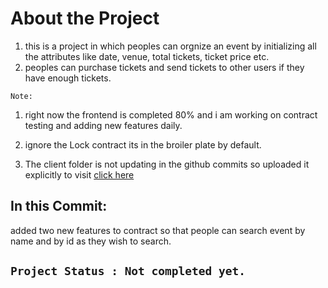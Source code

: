 # About the Project

1. this is a project in which peoples can orgnize an event by initializing all the attributes like date, venue, total tickets, ticket price etc.
2. peoples can purchase tickets and send tickets to other users if they have enough tickets.

`Note: `

1. right now the frontend is completed 80% and i am working on contract testing and adding new features daily.

2. ignore the Lock contract its in the broiler plate by default.

3. The client folder is not updating in the github commits so uploaded it explicitly to visit [click here](https://github.com/aamir-067/TixBuddy-Client)

## In this Commit:

added two new features to contract so that people can search event by name and by id as they wish to search.

## `Project Status : Not completed yet.`
